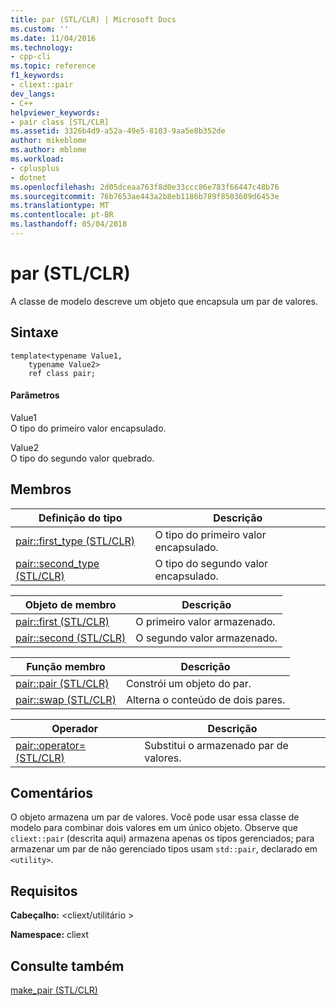 ```yaml
---
title: par (STL/CLR) | Microsoft Docs
ms.custom: ''
ms.date: 11/04/2016
ms.technology:
- cpp-cli
ms.topic: reference
f1_keywords:
- cliext::pair
dev_langs:
- C++
helpviewer_keywords:
- pair class [STL/CLR]
ms.assetid: 3326b4d9-a52a-49e5-8103-9aa5e8b352de
author: mikeblome
ms.author: mblome
ms.workload:
- cplusplus
- dotnet
ms.openlocfilehash: 2d05dceaa763f8d0e33ccc86e783f66447c48b76
ms.sourcegitcommit: 76b7653ae443a2b8eb1186b789f8503609d6453e
ms.translationtype: MT
ms.contentlocale: pt-BR
ms.lasthandoff: 05/04/2018
---
```

# <a name="pair-stlclr"></a>par (STL/CLR)
A classe de modelo descreve um objeto que encapsula um par de valores.  
  
## <a name="syntax"></a>Sintaxe  
  
```  
template<typename Value1,  
    typename Value2>  
    ref class pair;  
```  
  
#### <a name="parameters"></a>Parâmetros  
 Value1  
 O tipo do primeiro valor encapsulado.  
  
 Value2  
 O tipo do segundo valor quebrado.  
  
## <a name="members"></a>Membros  
  
|Definição do tipo|Descrição|  
|---------------------|-----------------|  
|[pair::first_type (STL/CLR)](../dotnet/pair-first-type-stl-clr.md)|O tipo do primeiro valor encapsulado.|  
|[pair::second_type (STL/CLR)](../dotnet/pair-second-type-stl-clr.md)|O tipo do segundo valor encapsulado.|  
  
|Objeto de membro|Descrição|  
|-------------------|-----------------|  
|[pair::first (STL/CLR)](../dotnet/pair-first-stl-clr.md)|O primeiro valor armazenado.|  
|[pair::second (STL/CLR)](../dotnet/pair-second-stl-clr.md)|O segundo valor armazenado.|  
  
|Função membro|Descrição|  
|---------------------|-----------------|  
|[pair::pair (STL/CLR)](../dotnet/pair-pair-stl-clr.md)|Constrói um objeto do par.|  
|[pair::swap (STL/CLR)](../dotnet/pair-swap-stl-clr.md)|Alterna o conteúdo de dois pares.|  
  
|Operador|Descrição|  
|--------------|-----------------|  
|[pair::operator= (STL/CLR)](../dotnet/pair-operator-assign-stl-clr.md)|Substitui o armazenado par de valores.|  
  
## <a name="remarks"></a>Comentários  
 O objeto armazena um par de valores. Você pode usar essa classe de modelo para combinar dois valores em um único objeto. Observe que `cliext::pair` (descrita aqui) armazena apenas os tipos gerenciados; para armazenar um par de não gerenciado tipos usam `std::pair`, declarado em `<utility>`.  
  
## <a name="requirements"></a>Requisitos  
 **Cabeçalho:** \<cliext/utilitário >  
  
 **Namespace:** cliext  
  
## <a name="see-also"></a>Consulte também  
 [make_pair (STL/CLR)](../dotnet/make-pair-stl-clr.md)